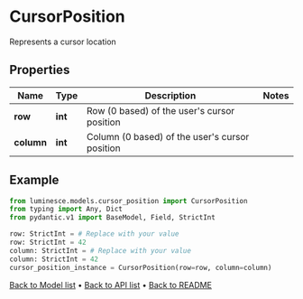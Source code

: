 # CursorPosition

Represents a cursor location
## Properties
Name | Type | Description | Notes
------------ | ------------- | ------------- | -------------
**row** | **int** | Row (0 based) of the user&#39;s cursor position | 
**column** | **int** | Column (0 based) of the user&#39;s cursor position | 
## Example

```python
from luminesce.models.cursor_position import CursorPosition
from typing import Any, Dict
from pydantic.v1 import BaseModel, Field, StrictInt

row: StrictInt = # Replace with your value
row: StrictInt = 42
column: StrictInt = # Replace with your value
column: StrictInt = 42
cursor_position_instance = CursorPosition(row=row, column=column)

```

[Back to Model list](../README.md#documentation-for-models) &#8226; [Back to API list](../README.md#documentation-for-api-endpoints) &#8226; [Back to README](../README.md)

